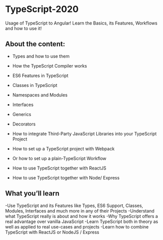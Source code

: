 # TypeScript-2020
Usage of TypeScript to Angular! Learn the Basics, its Features, Workflows and how to use it!

## About the content:

* Types and how to use them

* How the TypeScript Compiler works

* ES6 Features in TypeScript

* Classes in TypeScript

* Namespaces and Modules

* Interfaces

* Generics

* Decorators

* How to integrate Third-Party JavaScript Libraries into your TypeScript Project

* How to set up a TypeScript project with Webpack

* Or how to set up a plain-TypeScript Workflow

* How to use TypeScript together with ReactJS

* How to use TypeScript together with Node/ Express

## What you’ll learn
-Use TypeScript and its Features like Types, ES6 Support, Classes, Modules, Interfaces and much more in any of their Projects
-Understand what TypeScript really is about and how it works
-Why TypeScript offers a real advantage over vanilla JavaScript
-Learn TypeScript both in theory as well as applied to real use-cases and projects
-Learn how to combine TypeScript with ReactJS or NodeJS / Express
